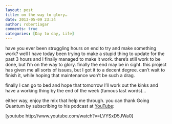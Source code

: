 ```yaml
---
layout: post
title: on the way to glory…
date: 2013-05-09 23:34
author: robertiagar
comments: true
categories: [Day to day, Life]
---
```

<p>have you ever been struggling hours on end to try and make something work? well I have today been trying to make a stupid thing to update for the past 3 hours and I finally managed to make it work. there’s still work to be done, but I’m on the way to glory. finally the end may be in sight. this project has given me all sorts of issues, but I got it to a decent degree. can’t wait to finish it, while hoping that maintenance won’t be such a drag.</p> <p>finally I can go to bed and hope that tomorrow I’ll work out the kinks and have a working thing by the end of the week (famous last words)…</p> <p>either way, enjoy the mix that help me through. you can thank Going Quantum by subscribing to his podcast at <a href="http://www.youtube.com/user/goingquantum">YouTube</a>:</p> <p>[youtube http://www.youtube.com/watch?v=LVYSxD5JWa0]</p>
